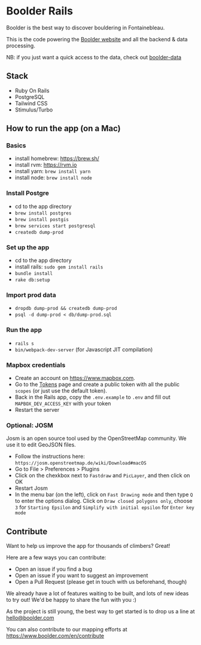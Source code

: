 # Boolder Rails

Boolder is the best way to discover bouldering in Fontainebleau. 

This is the code powering the [Boolder website](https://www.boolder.com) and all the backend & data processing.

NB: if you just want a quick access to the data, check out [boolder-data](https://github.com/boolder-org/boolder-data)

## Stack

- Ruby On Rails
- PostgreSQL
- Tailwind CSS
- Stimulus/Turbo


## How to run the app (on a Mac)

### Basics

- install homebrew: https://brew.sh/
- install rvm: https://rvm.io
- install yarn: `brew install yarn`
- install node: `brew install node`


### Install Postgre
- cd to the app directory
- `brew install postgres`
- `brew install postgis`
- `brew services start postgresql`
- `createdb dump-prod`

### Set up the app
- cd to the app directory
- install rails: `sudo gem install rails`
- `bundle install`
- `rake db:setup`

### Import prod data
- `dropdb dump-prod && createdb dump-prod`
- `psql -d dump-prod < db/dump-prod.sql`

### Run the app

- `rails s`
- `bin/webpack-dev-server` (for Javascript JIT compilation)

### Mapbox credentials

- Create an account on https://www.mapbox.com. 
- Go to the [Tokens]([url](https://account.mapbox.com/access-tokens/)) page and create a public token with all the public `scopes` (or just use the default token).
- Back in the Rails app, copy the `.env.example` to `.env` and fill out `MAPBOX_DEV_ACCESS_KEY` with your token
- Restart the server

### Optional: JOSM

Josm is an open source tool used by the OpenStreetMap community.
We use it to edit GeoJSON files.

- Follow the instructions here: `https://josm.openstreetmap.de/wiki/Download#macOS`
- Go to File > Preferences > Plugins
- Click on the chexkbox next to `Fastdraw` and `PicLayer`, and then click on OK
- Restart Josm
- In the menu bar (on the left), click on `Fast Drawing mode` and then type `Q` to enter the options dialog. Click on `Draw closed polygons only`, choose `3` for `Starting Epsilon` and `Simplify with initial epsilon` for `Enter key mode`

## Contribute

Want to help us improve the app for thousands of climbers? Great!

Here are a few ways you can contribute:
- Open an issue if you find a bug
- Open an issue if you want to suggest an improvement
- Open a Pull Request (please get in touch with us beforehand, though)

We already have a lot of features waiting to be built, and lots of new ideas to try out!
We'd be happy to share the fun with you :)

As the project is still young, the best way to get started is to drop us a line at hello@boolder.com

You can also contribute to our mapping efforts at https://www.boolder.com/en/contribute
